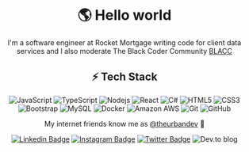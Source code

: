 <div align="center">

# 🌎 Hello world
I'm a software engineer at Rocket Mortgage writing code for client data services and I also moderate The Black Coder Community [BLACC](https://blacc.vercel.app/)
  
## ⚡ Tech Stack

![JavaScript](https://img.shields.io/badge/-JavaScript-black?style=flat-square&logo=javascript)
![TypeScript](https://img.shields.io/badge/-TypeScript-007ACC?style=flat-square&logo=typescript)
![Nodejs](https://img.shields.io/badge/-Nodejs-black?style=flat-square&logo=Node.js)
![React](https://img.shields.io/badge/-React-black?style=flat-square&logo=react)
![C#](https://img.shields.io/badge/C%23-239120?style=for-the-badge&logo=c-sharp&logoColor=white)
![HTML5](https://img.shields.io/badge/-HTML5-E34F26?style=flat-square&logo=html5&logoColor=white)
![CSS3](https://img.shields.io/badge/-CSS3-1572B6?style=flat-square&logo=css3)
![Bootstrap](https://img.shields.io/badge/-Bootstrap-563D7C?style=flat-square&logo=bootstrap)
![MySQL](https://img.shields.io/badge/-MySQL-black?style=flat-square&logo=mysql)
![Docker](https://img.shields.io/badge/-Docker-black?style=flat-square&logo=docker)
![Amazon AWS](https://img.shields.io/badge/Amazon%20AWS-232F3E?style=flat-square&logo=amazon-aws)
![Git](https://img.shields.io/badge/-Git-black?style=flat-square&logo=git)
![GitHub](https://img.shields.io/badge/-GitHub-181717?style=flat-square&logo=github)

My internet friends know me as [@theurbandev](https://www.instagram.com/theurbandev/) 👾

[![Linkedin Badge](https://img.shields.io/badge/-MatthewJoseph-blue?style=flat-square&logo=Linkedin&logoColor=white&link=https://www.linkedin.com/in/matthew-joseph-1456a21a7/)](https://www.linkedin.com/in/matthew-joseph-1456a21a7/)
[![Instagram Badge](https://img.shields.io/badge/-theurbandev-F56040?style=flat-square&logo=instagram&logoColor=white&link=https://instagram.com/theurbandev/)](https://instagram.com/theurbandev)
[![Twitter Badge](https://img.shields.io/badge/-@theurbandev-0B3C49?style=flat-square&labelColor=0B3C49&logo=Twitter&link=https://twitter.com/theurbandev)](https://twitter.com/theurbandev)
![Dev.to blog](https://img.shields.io/badge/dev.to-0A0A0A?style=for-the-badge&logo=dev.to&logoColor=white)
 
</div>

